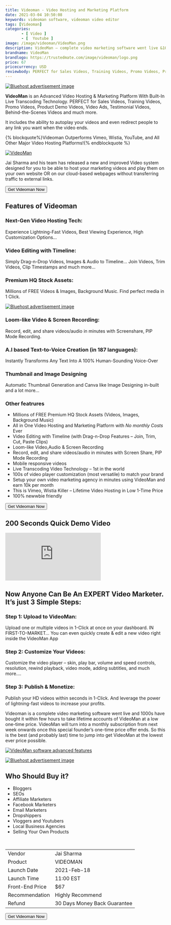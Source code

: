 ```yaml
---
title: Videoman - Video Hosting and Marketing Platform
date: 2021-03-04 10:50:08
keywords: videoman software, videoman video editor
tags: [Videoman]
categories: 
       - [ Video ]
       - [  Youtube ]
image: /image/videoman/VideoMan.png
description: VideoMan – complete video marketing software went live &1000s have bought it within few hours to take lifetime accounts of VideoMan at a low one-time price
brandname: VideoMan
brandlogo: https://trustedmate.com/image/videoman/logo.png
price: 67
pricecurrency: USD
reviewbody: PERFECT for Sales Videos, Training Videos, Promo Videos, Product Demo Videos, Video Ads, Testimonial Videos, Behind-the-Scenes Videos and much more…
---
```

<a href="https://www.bluehost.com/track/swathibangera/" target="_blank"> <img border="0" src="https://bluehost-cdn.com/media/partner/images/swathibangera/760x80/760x80BW.png" alt="Bluehost advertisement image"> </a>

<b>VideoMan</b> is an Advanced Video Hosting & Marketing Platform With Built-In Live Transcoding Technology. PERFECT for Sales Videos, Training Videos, Promo Videos, Product Demo Videos, Video Ads, Testimonial Videos, Behind-the-Scenes Videos and much more.

It includes the ability to autoplay your videos and even redirect people to any link you want when the video ends.

{% blockquote%}Videoman Outperforms Vimeo, Wistia, YouTube, and All Other Major Video Hosting Platforms!{% endblockquote %}

<a href="https://videoman.io/special/#buy"><img src="/image/videoman/VideoMan.png" alt="VideoMan" class="image-responsive" /></a>

Jai Sharma and his team has released a new and improved Video system designed for you to be able to host your marketing videos and play them on your own website OR on our cloud-based webpages without transferring traffic to external links.

<button class="link-button" onclick="location.href='https://videoman.io/special/#buy';" style="vertical-align:middle"><span>Get Videoman Now </span></button>

## Features of Videoman
### Next-Gen Video Hosting Tech: 
Experience Lightning-Fast Videos, Best Viewing Experience, High Customization Options…
### Video Editing with Timeline: 
Simply Drag-n-Drop Videos, Images & Audio to Timeline… Join Videos, Trim Videos, Clip Timestamps and much more…
### Premium HQ Stock Assets: 
Millions of FREE Videos & Images, Background Music. Find perfect media in 1 Click.

<a href="https://www.bluehost.com/track/swathibangera/" target="_blank"> <img border="0" src="https://bluehost-cdn.com/media/partner/images/swathibangera/468x60/468x60BW.png" alt="Bluehost advertisement image"> </a>

### Loom-like Video & Screen Recording: 
Record, edit, and share videos/audio in minutes with Screenshare, PIP Mode Recording.
### A.I based Text-to-Voice Creation (in 187 languages): 
Instantly Transforms Any Text Into A 100% Human-Sounding Voice-Over
### Thumbnail and Image Designing
Automatic Thumbnail Generation and Canva like Image Designing in-built and a lot more…
### Other featrures
- Millions of FREE Premium HQ Stock Assets (Videos, Images, Background Music)
- All in One Video Hosting and Marketing Platform with *No monthly Costs* Ever
- Video Editing with Timeline (with Drag-n-Drop Features – Join, Trim, Cut, Paste Clips)
- Loom-like Video,Audio & Screen Recording
- Record, edit, and share videos/audio in minutes with Screen Share, PIP Mode Recording
- Mobile responsive videos
- Live Transcoding Video Technology – 1st in the world
- 100s of video player customization (most versatile) to match your brand
- Setup your own video marketing agency in minutes using VideoMan and earn 10k per month
- This is Vimeo, Wistia Killer – Lifetime Video Hosting in Low 1-Time Price
- 100% newwbie friendly

<button class="link-button" onclick="location.href='https://videoman.io/special/#buy';" style="vertical-align:middle"><span>Get Videoman Now </span></button>

## 200 Seconds Quick Demo Video

<!-- <video width="800" height="500" controls>
  <source src="https://videoman.b-cdn.net/20210131184732200SecDemoVideoVideoMan_720p.mp4" type="video/mp4">
</video> -->
<!-- {% youtube wjh1azw8hIE %} -->
<div class="youtube-container">
<iframe class="responsive-iframe" src="https://www.youtube.com/embed/wjh1azw8hIE" title="YouTube video player" frameborder="0" allow="accelerometer; autoplay; clipboard-write; encrypted-media; gyroscope; picture-in-picture" allowfullscreen></iframe>
</div>




## Now Anyone Can Be An EXPERT Video Marketer. It’s just 3 Simple Steps:

### Step 1: Upload to VideoMan: 
Upload one or multiple videos in 1-Click at once on your dashboard. IN FIRST-TO-MARKET… You can even quickly create & edit a new video right inside the VideoMan App
### Step 2: Customize Your Videos: 
Customize the video player – skin, play bar, volume and speed controls, resolution, rewind playback, video mode, adding subtitles, and much more….
### Step 3: Publish & Monetize:
Publish your HD videos within seconds in 1-Click. And leverage the power of lightning-fast videos to increase your profits.

Videoman is a complete video marketing software went live and 1000s have bought it within few hours to take lifetime accounts of VideoMan at a low one-time price. VideoMan will turn into a monthly subscription from next week onwards once this special founder’s one-time price offer ends. So this is the best (and probably last) time to jump into get VideoMan at the lowest ever price possible.

<a href="https://videoman.io/special/#buy"><img src="/image/videoman/plus.PNG" alt="VideoMan software advanced features" class="image-responsive" /></a>

<a href="https://www.bluehost.com/track/swathibangera/" target="_blank"> <img border="0" src="https://bluehost-cdn.com/media/partner/images/swathibangera/620x203/620x203BW.png" alt="Bluehost advertisement image"> </a>

## Who Should Buy it?
- Bloggers
- SEOs
- Affiliate Marketers
- Facebook Marketers
- Email Marketers
- Dropshippers
- Vloggers and Youtubers
- Local Business Agencies
- Selling Your Own Products

<br />

| | |
|-|-|
| Vendor |	Jai Sharma |
| Product |	VIDEOMAN |
| Launch Date |	2021-Feb-18 |
| Launch Time |	11:00 EST |
| Front-End Price |	$67 |
| Recommendation |	Highly Recommend |
| Refund |	30 Days Money Back Guarantee |

<button class="link-button" onclick="location.href='https://videoman.io/special/#buy';" style="vertical-align:middle"><span>Get Videoman Now </span></button>